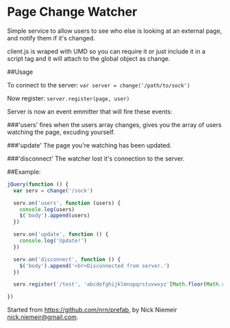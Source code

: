 # Page Change Watcher

Simple service to allow users to see who else is looking at an external page,
and notify them if it's changed.

client.js is wraped with UMD so you can require it or just include it in a script
tag and it will attach to the global object as change.

##Usage

To connect to the server:
`var server = change('/path/to/sock')`

Now register:
`server.register(page, user)`

Server is now an event emmitter that will fire these events:

###'users'
fires when the users array changes, gives you the array of users watching
the page, excuding yourself.

###'update'
The page you're watching has been updated.

###'disconnect'
The watcher lost it's connection to the server.

##Example:

```javascript
jQuery(function () { 
  var serv = change('/sock')

  serv.on('users', function (users) {
    console.log(users)
    $('body').append(users)
  })

  serv.on('update', function () {
    console.log('Update!')
  })

  serv.on('disconnect', function () {
    $('body').append('<br>Disconnected from server.')
  })

  serv.register('/test', 'abcdefghijklmnopqrstuvwxyz'[Math.floor(Math.random()*26)])

})
```

Started from https://github.com/nrn/prefab, by Nick Niemeir <nick.niemeir@gmail.com>.

